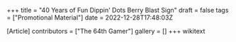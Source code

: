 +++
title = "40 Years of Fun Dippin' Dots Berry Blast Sign"
draft = false
tags = ["Promotional Material"]
date = 2022-12-28T17:48:03Z

[Article]
contributors = ["The 64th Gamer"]
gallery = []
+++
wikitext